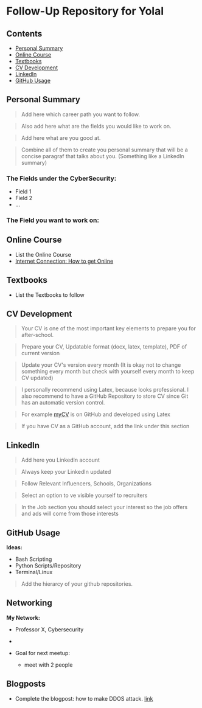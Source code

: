 # Follow-Up Repository for Yolal

## Contents

- [Personal Summary](#personal-summary)
- [Online Course](#online-course)
- [Textbooks](#textbooks) 
- [CV Development](#cv-development)
- [LinkedIn](#linkedin)
- [GitHub Usage](#github-usage)


## Personal Summary

> Add here which career path you want to follow.

> Also add here what are the fields you would like to work on.

> Add here what are you good at.

> Combine all of them to create you personal summary that will be a concise paragraf that talks about you. (Something like a LinkedIn summary)

### The Fields under the CyberSecurity:
- Field 1
- Field 2
- ...

### The Field you want to work on:

## Online Course
- List the Online Course
- [Internet Connection: How to get Online](https://www.coursera.org/learn/internet-connection-how-to-get-online)

## Textbooks
- List the Textbooks to follow

## CV Development

> Your CV is one of the most important key elements to prepare you for after-school. 

> Prepare your CV, Updatable format (docx, latex, template), PDF of current version

> Update your CV's version every month (It is okay not to change something every month but check with yourself every month to keep CV updated)

> I personally recommend using Latex, because looks professional. I also recommend to have a GitHub Repository to store CV since Git has an automatic version control.

> For example [myCV](https://github.com/eneskemalergin/My_CV) is on GitHub and developed using Latex 

> If you have CV as a GitHub account, add the link under this section

## LinkedIn

> Add here you LinkedIn account

> Always keep your LinkedIn updated

> Follow Relevant Influencers, Schools, Organizations

> Select an option to ve visible yourself to recruiters

> In the Job section you should select your interest so the job offers and ads will come from those interests

## GitHub Usage

__Ideas:__

- Bash Scripting
- Python Scripts/Repository
- Terminal/Linux 

> Add the hierarcy of your github repositories.


## Networking

__My Network:__

- Professor X, Cybersecurity
-

- Goal for next meetup: 
  - meet with 2 people 

## Blogposts
- Complete the blogpost: how to make DDOS attack. [link](https://oyolal.github.io/posts/attackddos.html)

